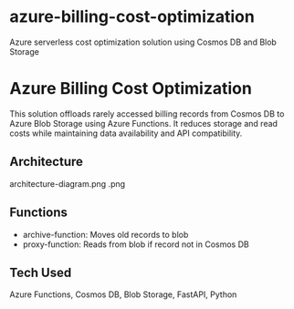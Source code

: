 # azure-billing-cost-optimization
Azure serverless cost optimization solution using Cosmos DB and Blob Storage

# Azure Billing Cost Optimization

This solution offloads rarely accessed billing records from Cosmos DB to Azure Blob Storage using Azure Functions. It reduces storage and read costs while maintaining data availability and API compatibility.

## Architecture
architecture-diagram.png .png

## Functions
- archive-function: Moves old records to blob
- proxy-function: Reads from blob if record not in Cosmos DB

## Tech Used
Azure Functions, Cosmos DB, Blob Storage, FastAPI, Python


